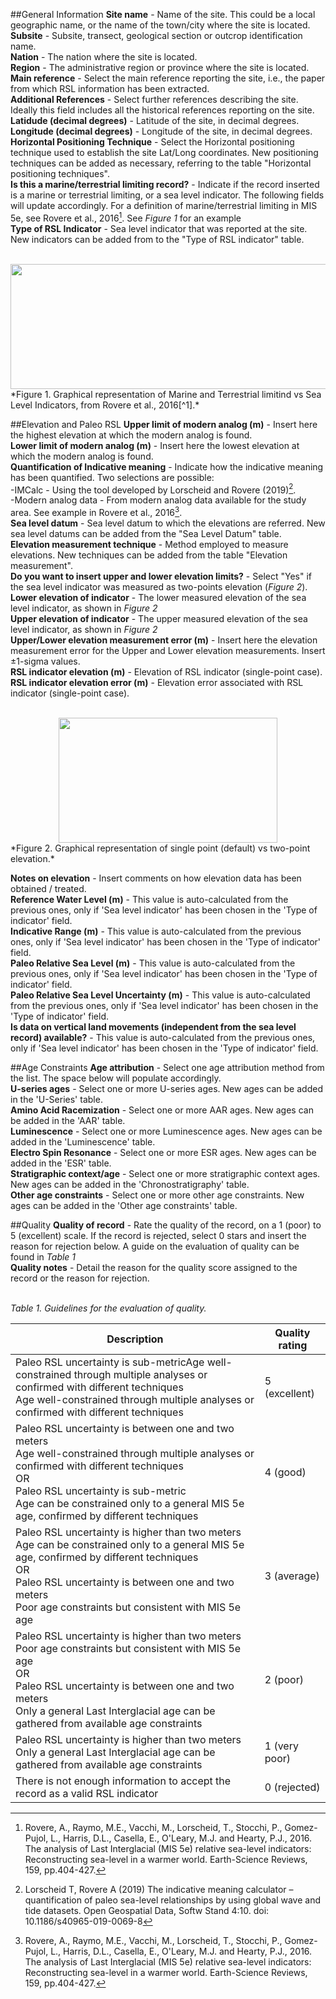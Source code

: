 ##General Information
**Site name** - Name of the site. This could be a local geographic name, or the name of the town/city where the site is located.</br>
**Subsite** - Subsite, transect, geological section or outcrop identification name.</br>
**Nation** - The nation where the site is located.</br>
**Region** - The administrative region or province where the site is located.</br>
**Main reference** - Select the main reference reporting the site, i.e., the paper from which RSL information has been extracted.</br>
**Additional References** - Select further references describing the site. Ideally this field includes all the historical references reporting on the site.</br>
**Latidude (decimal degrees)** - Latitude of the site, in decimal degrees.</br>
**Longitude (decimal degrees)** - Longitude of the site, in decimal degrees.</br>
**Horizontal Positioning Technique** - Select the Horizontal positioning technique used to establish the site Lat/Long coordinates. New positioning techniques can be added as necessary, referring to the table "Horizontal positioning techniques".</br>
**Is this a marine/terrestrial limiting record?** - Indicate if the record inserted is a marine or terrestrial limiting, or a sea level indicator. The following fields will update accordingly. For a definition of marine/terrestrial limiting in MIS 5e, see Rovere et al., 2016[^1]. See *Figure 1* for an example</br>
**Type of RSL Indicator** - Sea level indicator that was reported at the site. New indicators can be added from to the "Type of RSL indicator" table.</br></br>

<center><img src="/WALIS_Help/img/Terr_mar_limiting.jpg"  width="800" height="200"></center>
*Figure 1. Graphical representation of Marine and Terrestrial limitind vs Sea Level Indicators, from Rovere et al., 2016[^1].*

##Elevation and Paleo RSL
**Upper limit of modern analog (m)** - Insert here the highest elevation at which the modern analog is found. </br>
**Lower limit of modern analog (m)** - Insert here the lowest elevation at which the modern analog is found.</br>
**Quantification of Indicative meaning** - Indicate how the indicative meaning has been quantified. Two selections are possible:</br>
-IMCalc - Using the tool developed by Lorscheid and Rovere (2019)[^2].</br>
-Modern analog data - From modern analog data available for the study area. See example in Rovere et al., 2016[^1].</br>
**Sea level datum** - Sea level datum to which the elevations are referred. New sea level datums can be added from the "Sea Level Datum" table.</br>
**Elevation measurement technique** - Method employed to measure elevations. New techniques can be added from the table "Elevation measurement".</br>
**Do you want to insert upper and lower elevation limits?** -  Select "Yes" if the sea level indicator was measured as two-points elevation (*Figure 2*).</br>
**Lower elevation of indicator** - The lower measured elevation of the sea level indicator, as shown in *Figure 2*</br>
**Upper elevation of indicator** - The upper measured elevation of the sea level indicator, as shown in *Figure 2*</br>
**Upper/Lower elevation measurement error (m)** - Insert here the elevation measurement error for the Upper and Lower elevation measurements. Insert ±1-sigma values.</br>
**RSL indicator elevation (m)** - Elevation of RSL indicator (single-point case).</br>
**RSL indicator elevation error (m)** - Elevation error associated with RSL indicator (single-point case).</br></br>

<center><img src="/img/Limits.jpg"  width="350" height="200"></center>
*Figure 2. Graphical representation of single point (default) vs two-point elevation.*

**Notes on elevation** - Insert comments on how elevation data has been obtained / treated.</br>
**Reference Water Level (m)** - This value is auto-calculated from the previous ones, only if 'Sea level indicator' has been chosen in the 'Type of indicator' field.</br>
**Indicative Range (m)** - This value is auto-calculated from the previous ones, only if 'Sea level indicator' has been chosen in the 'Type of indicator' field.</br>
**Paleo Relative Sea Level (m)** - This value is auto-calculated from the previous ones, only if 'Sea level indicator' has been chosen in the 'Type of indicator' field.</br>
**Paleo Relative Sea Level Uncertainty (m)** - This value is auto-calculated from the previous ones, only if 'Sea level indicator' has been chosen in the 'Type of indicator' field.</br>
**Is data on vertical land movements (independent from the sea level record) available?** - This value is auto-calculated from the previous ones, only if 'Sea level indicator' has been chosen in the 'Type of indicator' field.</br>

##Age Constraints
**Age attribution** - Select one age attribution method from the list. The space below will populate accordingly.</br>
**U-series ages** - Select one or more U-series ages. New ages can be added in the 'U-Series' table.</br>
**Amino Acid Racemization** - Select one or more AAR ages. New ages can be added in the 'AAR' table.</br>
**Luminescence** - Select one or more Luminescence ages. New ages can be added in the 'Luminescence' table.</br>
**Electro Spin Resonance** - Select one or more ESR ages. New ages can be added in the 'ESR' table.</br>
**Stratigraphic context/age** - Select one or more stratigraphic context ages. New ages can be added in the 'Chronostratigraphy' table.</br>
**Other age constraints** - Select one or more other age constraints. New ages can be added in the 'Other age constraints' table.</br>

##Quality
**Quality of record** - Rate the quality of the record, on a 1 (poor) to 5 (excellent) scale. If the record is rejected, select 0 stars and insert the reason for rejection below. A guide on the evaluation of quality can be found in *Table 1*</br>
**Quality notes** - Detail the reason for the quality score assigned to the record or the reason for rejection.</br></br>

*Table 1. Guidelines for the evaluation of quality.*

| Description                                                                                                                                                                                                                                                             | Quality rating |
|-------------------------------------------------------------------------------------------------------------------------------------------------------------------------------------------------------------------------------------------------------------------------|----------------|
| Paleo RSL uncertainty is sub-metricAge well-constrained through multiple analyses or confirmed with different techniques</br>Age well-constrained through multiple analyses or confirmed with different techniques                                                          | 5 (excellent)  |
| Paleo RSL uncertainty is between one and two meters</br>Age well-constrained through multiple analyses or confirmed with different techniques</br> OR</br> Paleo RSL uncertainty is sub-metric</br>Age can be constrained only to a general MIS 5e age, confirmed by different techniques | 4 (good)       |
| Paleo RSL uncertainty is higher than two meters</br>Age can be constrained only to a general MIS 5e age, confirmed by different techniques</br> OR</br> Paleo RSL uncertainty is between one and two meters </br>Poor age constraints but consistent with MIS 5e age                       | 3 (average)    |
| Paleo RSL uncertainty is higher than two meters </br>Poor age constraints but consistent with MIS 5e age</br> OR</br> Paleo RSL uncertainty is between one and two meters</br> Only a general Last Interglacial age can be gathered from available age constraints                          | 2 (poor)       |
| Paleo RSL uncertainty is higher than two meters</br> Only a general Last Interglacial age can be gathered from available age constraints                                                                                                                                     | 1 (very poor)  |
| There is not enough information to accept the record as a valid RSL indicator                                                                                                                                                                                           | 0 (rejected)   |




[^1]: Rovere, A., Raymo, M.E., Vacchi, M., Lorscheid, T., Stocchi, P., Gomez-Pujol, L., Harris, D.L., Casella, E., O'Leary, M.J. and Hearty, P.J., 2016. The analysis of Last Interglacial (MIS 5e) relative sea-level indicators: Reconstructing sea-level in a warmer world. Earth-Science Reviews, 159, pp.404-427.
[^2]: Lorscheid T, Rovere A (2019) The indicative meaning calculator – quantification of paleo sea-level relationships by using global wave and tide datasets. Open Geospatial Data, Softw Stand 4:10. doi: 10.1186/s40965-019-0069-8
